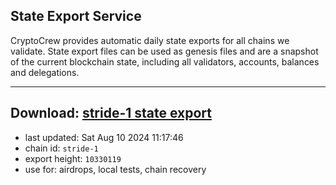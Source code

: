 ## State Export Service
CryptoCrew provides automatic daily state exports for all chains we validate. State export files can be used as genesis files and are a snapshot of the current blockchain state, including all validators, accounts, balances and delegations.

---
**Download: [stride-1 state export](https://dl-eu2.ccvalidators.com/SERVICE/stride/stride-1_export_10330119.json)**
---

- last updated: Sat Aug 10 2024 11:17:46
- chain id: `stride-1`
- export height: `10330119`
- use for: airdrops, local tests, chain recovery
